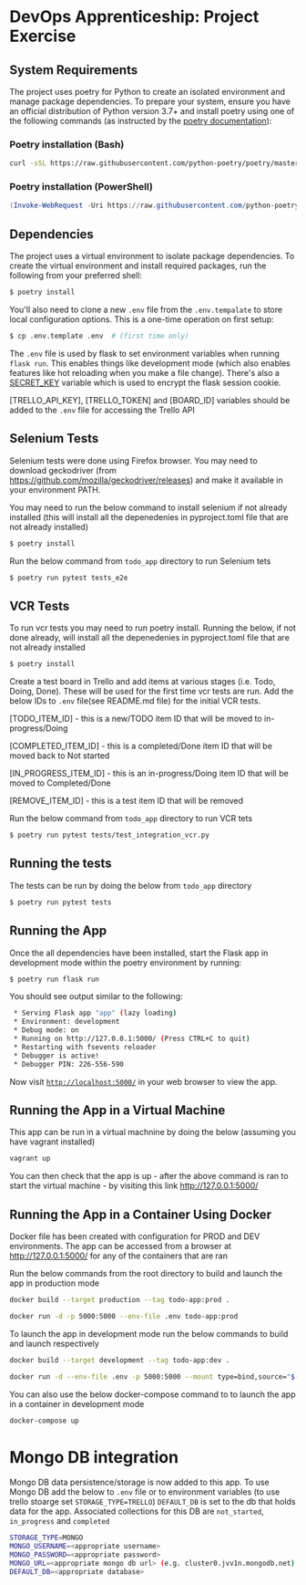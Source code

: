 # DevOps Apprenticeship: Project Exercise

## System Requirements

The project uses poetry for Python to create an isolated environment and manage package dependencies. To prepare your system, ensure you have an official distribution of Python version 3.7+ and install poetry using one of the following commands (as instructed by the [poetry documentation](https://python-poetry.org/docs/#system-requirements)):

### Poetry installation (Bash)

```bash
curl -sSL https://raw.githubusercontent.com/python-poetry/poetry/master/get-poetry.py | python
```

### Poetry installation (PowerShell)

```powershell
(Invoke-WebRequest -Uri https://raw.githubusercontent.com/python-poetry/poetry/master/get-poetry.py -UseBasicParsing).Content | python
```

## Dependencies

The project uses a virtual environment to isolate package dependencies. To create the virtual environment and install required packages, run the following from your preferred shell:

```bash
$ poetry install
```

You'll also need to clone a new `.env` file from the `.env.tempalate` to store local configuration options. This is a one-time operation on first setup:

```bash
$ cp .env.template .env  # (first time only)
```

The `.env` file is used by flask to set environment variables when running `flask run`. This enables things like development mode (which also enables features like hot reloading when you make a file change). There's also a [SECRET_KEY](https://flask.palletsprojects.com/en/1.1.x/config/#SECRET_KEY) variable which is used to encrypt the flask session cookie.

[TRELLO_API_KEY], [TRELLO_TOKEN] and [BOARD_ID] variables should be added to the `.env` file for accessing the Trello API


## Selenium Tests
Selenium tests were done using Firefox browser. You may need to download geckodriver (from https://github.com/mozilla/geckodriver/releases) and make it available in your environment PATH.

You may need to run the below command to install selenium if not already installed (this will install all the depenedenies in pyproject.toml file that are not already installed)
```bash
$ poetry install
``` 

Run the below command from `todo_app` directory to run Selenium tets
```bash
$ poetry run pytest tests_e2e
```

## VCR Tests
To run vcr tests you may need to run poetry install. Running the below, if not done already, will install all the depenedenies in pyproject.toml file that are not already installed
```bash
$ poetry install
```
Create a test board in Trello and add items at various stages (i.e. Todo, Doing, Done). These will be used for the first time vcr tests are run. Add the below IDs to `.env` file(see README.md file) for the initial VCR tests.

[TODO_ITEM_ID] - this is a new/TODO item ID that will be moved to in-progress/Doing

[COMPLETED_ITEM_ID] - this is a completed/Done item ID that will be moved back to Not started

[IN_PROGRESS_ITEM_ID] - this is an in-progress/Doing item ID that will be moved to Completed/Done

[REMOVE_ITEM_ID] - this is a test item ID that will be removed

Run the below command from `todo_app` directory to run VCR tets
```bash
$ poetry run pytest tests/test_integration_vcr.py 
```

## Running the tests
The tests can be run by doing the below from `todo_app` directory

```bash
$ poetry run pytest tests
```

## Running the App

Once the all dependencies have been installed, start the Flask app in development mode within the poetry environment by running:
```bash
$ poetry run flask run
```

You should see output similar to the following:
```bash
 * Serving Flask app "app" (lazy loading)
 * Environment: development
 * Debug mode: on
 * Running on http://127.0.0.1:5000/ (Press CTRL+C to quit)
 * Restarting with fsevents reloader
 * Debugger is active!
 * Debugger PIN: 226-556-590
```
Now visit [`http://localhost:5000/`](http://localhost:5000/) in your web browser to view the app.


## Running the App in a Virtual Machine
This app can be run in a virtual machnine by doing the below (assuming you have vagrant installed)

```bash
vagrant up
```

You can then check that the app is up - after the above command is ran to start the virtual machine - by visiting this link http://127.0.0.1:5000/ 


## Running the App in a Container Using Docker
Docker file has been created with configuration for PROD and DEV environments.
The app can be accessed from a browser at http://127.0.0.1:5000/ for any of the containers that are ran 

Run the below commands from the root directory to build and launch the app in production mode
```bash
docker build --target production --tag todo-app:prod .

docker run -d -p 5000:5000 --env-file .env todo-app:prod
```

To launch the app in development mode run the below commands to build and launch respectively
```bash
docker build --target development --tag todo-app:dev .

docker run -d --env-file .env -p 5000:5000 --mount type=bind,source="$(pwd)"/todo_app,target=/devops_mod5/todo_app todo-app:dev
```

You can also use the below docker-compose command to to launch the app in a container in development mode 
```bash
docker-compose up
```

# Mongo DB integration
Mongo DB data persistence/storage is now added to this app. To use Mongo DB add the below to `.env` file or to environment variables (to use trello stoarge set `STORAGE_TYPE=TRELLO`)
`DEFAULT_DB` is set to the db that holds data for the app. Associated collections for this DB are `not_started`, `in_progress` and `completed`

```bash
STORAGE_TYPE=MONGO
MONGO_USERNAME=<appropriate username>
MONGO_PASSWORD=<appropriate password>
MONGO_URL=<appropriate mongo db url> (e.g. cluster0.jvv1n.mongodb.net)
DEFAULT_DB=<appropriate database>
 ```